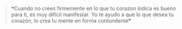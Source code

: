 > ❝Cuando no crees firmemente en lo que tu corazon indica es bueno para ti, es muy difícil manifestar. Yo te ayudo a que lo que desea tu corazón, lo crea tu mente en forma contundente❞